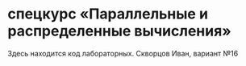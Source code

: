 # cпецкурс «Параллельные и распределенные вычисления»
Здесь находится код лабораторных.
Скворцов Иван, вариант №16
